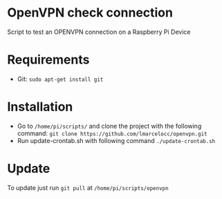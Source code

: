 # OpenVPN check connection

Script to test an OPENVPN connection on a Raspberry Pi Device

# Requirements

- Git: `sudo apt-get install git`

# Installation

- Go to `/home/pi/scripts/` and clone the project with the following command:
  `git clone https://github.com/lmarcelocc/openvpn.git`
- Run update-crontab.sh with following command `./update-crontab.sh`

# Update

To update just run `git pull` at `/home/pi/scripts/openvpn`
